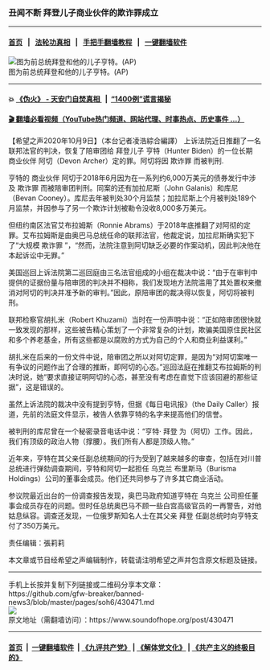 ### 丑闻不断 拜登儿子商业伙伴的欺诈罪成立
------------------------

#### [首页](https://github.com/gfw-breaker/banned-news3/blob/master/README.md) &nbsp;&nbsp;|&nbsp;&nbsp; [法轮功真相](https://github.com/begood0513/basic/blob/master/README.md)  &nbsp;&nbsp;|&nbsp;&nbsp; [手把手翻墙教程](https://github.com/gfw-breaker/guides/wiki)  &nbsp;&nbsp;|&nbsp;&nbsp; [一键翻墙软件](https://github.com/gfw-breaker/nogfw/blob/master/README.md)  



<div><img alt="图为前总统拜登和他的儿子亨特。(AP)" src="https://img.soundofhope.org/2020-10/10-9-1-1602267082124.jpg"/>
<br/><figcaption class="caption">
 图为前总统拜登和他的儿子亨特。(AP)
</figcaption></div><hr/>

#### 💥 [《伪火》 - 天安门自焚真相 ](http://158.247.195.190:10000/videos/blog/weihuo.html)&nbsp; |&nbsp; [“1400例”谎言揭秘  ](http://158.247.195.190:10000/videos/blog/jiexi1400.html)

#### [ 🎬  翻墙必看视频（YouTube热门频道、网站代理、时事热点、历史事件 ...）](https://github.com/gfw-breaker/links/blob/master/banned.md)

<div><div class="Content__Wrapper sc-1bvya0-0 grZQxZ">
 <p class="meta-top">
  <span class="meta">
   【希望之声2020年10月9日】（本台记者凌浩綜合編譯）
  </span>
  上诉法院近日推翻了一名联邦法官的判决，恢复了陪审团给
  <ok href="/term/168722">
   拜登儿子
  </ok>
  亨特（Hunter Biden）的一位长期
  <ok href="/term/378805">
   商业伙伴
  </ok>
  阿切（Devon Archer）定的罪。阿切将因
  <ok href="/term/148142">
   欺诈罪
  </ok>
  而被判刑.
 </p>
 <p>
  亨特的
  <ok href="/term/378805">
   商业伙伴
  </ok>
  阿切于2018年6月因为在一系列约6,000万美元的债券发行中涉及
  <ok href="/term/148142">
   欺诈罪
  </ok>
  而被陪审团判刑。同案的还有加拉尼斯（John Galanis）和库尼（Bevan Cooney）。库尼去年被判处30个月监禁；加拉尼斯上个月被判处189个月监禁，并因参与了另一个欺诈计划被勒令没收8,000多万美元。
 </p>
 <div class="AD_Embed__Wrap-sc-1xslmin-0 igMuqX module desktop">
  <div>
  </div>
 </div>
 <p>
  但纽约南区法官艾布拉姆斯（Ronnie Abrams）于2018年底推翻了对阿彻的定罪。艾布拉姆斯是由奥巴马总统任命的联邦法官，他裁定说，加拉尼斯确实犯下了“大规模
  <ok href="/term/148142">
   欺诈罪
  </ok>
  ”，“然而，法院注意到阿切缺乏必要的作案动机，因此判决他在本起诉讼中无罪。”
 </p>
 <p>
  美国巡回上诉法院第二巡回庭由三名法官组成的小组在裁决中说：“由于在审判中提供的证据份量与陪审团的判决并不相称，我们发现地方法院滥用了其处置权来撤消对阿切的判决并准予新的审判。”因此，原陪审团的裁决得以恢复，阿切将被判刑。
 </p>
 <p>
  联邦检察官胡扎米（Robert Khuzami）当时在一份声明中说：“正如陪审团很快就一致发现的那样，这些被告精心策划了一个非常复杂的计划，欺骗美国原住民社区和多个养老基金，所有这些都是以腐败的方式为自己的个人和商业利益谋利。”
 </p>
 <p>
  胡扎米在后来的一份文件中说，陪审团之所以对阿切定罪，是因为“对阿切案唯一有争议的问题作出了合理的推断，即阿切的心态。”巡回法庭在推翻艾布拉姆斯的判决时说，她“要求直接证明阿切的心态，甚至没有考虑在直觉下应该回避的那些证据”，这是错误的。
 </p>
 <p>
  虽然上诉法院的裁决中没有提到亨特，但据《每日电讯报》（the Daily Caller）报道，先前的法庭文件显示，被告人依靠亨特的名字来提高他们的信誉。
 </p>
 <p>
  被判刑的库尼曾在一个秘密录音电话中说：“亨特·
  <ok href="/term/3365">
   拜登
  </ok>
  为（阿切）工作。因此，我们有顶级的政治人物（撑腰）。我们所有人都是顶级人物。”
 </p>
 <p>
  近年来，亨特在其父亲任副总统期间的行为受到了越来越多的审查，包括在对川普总统进行弹劾调查期间，亨特和阿切一起担任
  <ok href="/term/5128">
   乌克兰
  </ok>
  布里斯马（Burisma Holdings）公司的董事会成员。他们还共同参与了许多其它商业活动。
 </p>
 <p>
  参议院最近出台的一份调查报告发现，奥巴马政府知道亨特在
  <ok href="/term/5128">
   乌克兰
  </ok>
  公司担任董事会成员存在的问题。但时任总统奥巴马不顾一些白宫高级官员的一再警告，对他姑息纵容。调查还发现，一位俄罗斯知名人士在其父亲
  <ok href="/term/3365">
   拜登
  </ok>
  任副总统时向亨特支付了350万美元。
 </p>
 <p class="meta-btm">
  责任编辑：張莉莉
 </p>
 <p class="meta-btm">
  本文章或节目经希望之声编辑制作，转载请注明希望之声并包含原文标题及链接。
 </p>
</div>
</div>
<hr/>
手机上长按并复制下列链接或二维码分享本文章：<br/>
https://github.com/gfw-breaker/banned-news3/blob/master/pages/soh6/430471.md <br/>
<a href='https://github.com/gfw-breaker/banned-news3/blob/master/pages/soh6/430471.md'><img src='https://github.com/gfw-breaker/banned-news3/blob/master/pages/soh6/430471.md.png'/></a> <br/>
原文地址（需翻墙访问）：https://www.soundofhope.org/post/430471


------------------------
#### [首页](https://github.com/gfw-breaker/banned-news3/blob/master/README.md) &nbsp;|&nbsp; [一键翻墙软件](https://github.com/gfw-breaker/nogfw/blob/master/README.md) &nbsp;| [《九评共产党》](https://github.com/gfw-breaker/9ping.md/blob/master/README.md#九评之一评共产党是什么) | [《解体党文化》](https://github.com/gfw-breaker/jtdwh.md/blob/master/README.md) | [《共产主义的终极目的》](https://github.com/gfw-breaker/gczydzjmd.md/blob/master/README.md)


<img src='http://gfw-breaker.win/banned-news3/pages/soh6/430471.md' width='0px' height='0px'/>
